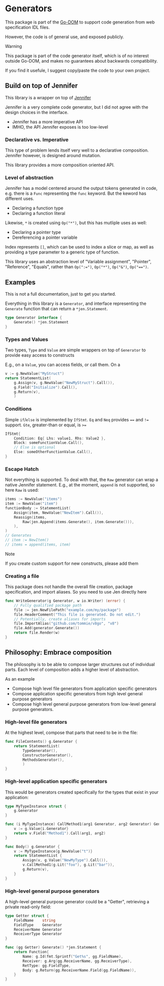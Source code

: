 # Generators

This package is part of the [Go-DOM](https://github.com/stroiman/go-dom) to
support code generation from web specification IDL files.

However, the code is of general use, and exposed publicly.

> [!WARNING]
>
> This package is part of the code generator itself, which is of no interest
> outside Go-DOM, and makes no guarantees about backwards compatibility.
>
> If you find it usefule, I suggest copy/paste the code to your own project.

## Build on top of Jennifer

This library is a wrapper on top of [Jennifer](https://github.com/dave/jennifer)

Jennifer is a very complete code generator, but I did not agree with the design
choices in the interface.

- Jennifer has a more imperative API
- IMHO, the API Jennifer exposes is too low-level

### Declarative vs. Imperative

This type of problem lends itself very well to a declarative composition.
Jennifer however, is designed around mutation.

This library provides a more composition oriented API.

### Level of abstraction

Jennifer has a model centered around the output tokens generated in code, e.g.
there is a `Func` representing the `func` keyword. But the keword has different
uses.

- Declaring a function type
- Declaring a function literal

Likewise, `*` is created using `Op("*")`, but this has mutliple uses as well:

- Declaring a pointer type
- Dereferencing a pointer variable

Index represents `[]`, which can be used to index a slice or map, as well as
providing a type parameter to a generic type of function.

This library uses an abstraction level of "Variable assignment", "Pointer",
"Reference", "Equals", rather than `Op(":=")`, `Op("*")`, `Op("&")`, `Op("==")`.

## Examples

This is not a full documentation, just to get you started.

Everything in this library is a `Generator`, and interface representing the
`Generate` function that can return a `*jen.Statement`.

```go
type Generator interface {
	Generate() *jen.Statement
}
```

### Types and Values

Two types, `Type` and `Value` are simple wrappers on top of `Generator` to
provide easy access to constructs 

E.g., on a `Value`, you can access fields, or call them. On a 

```Go
v := g.NewValue("MyStruct")
return StatementList(
    g.Assign(v, g.NewValue("NewMyStruct").Call()),
    g.Field("Initialize").Call(),
    g.Return(v),
    )
```

### Conditions

Simple `if`/`else` is implemented by `IfStmt`. `Eq` and `Neq` provides `==` and
`!=` support. `Gte`, greater-than or equal, is `>=`

```Go
IfStmt{
    Condition: Eq{ Lhs: value1, Rhs: Value2 },
    Block: someFunctionValue.Call(),
    // Else is optional
    Else: someOtherFunctionValue.Call(),
}
```

### Escape Hatch

Not everything is supported. To deal with that, the `Raw` generator can wrap a
native Jennifer statement. E.g., at the moment, `append` is not supported, so
here `Raw` is used:

```Go
items := NewValue("items")
item := NewValue("item")
functionBody := StatementList(
    Assign(item, NewValue("NewItem").Call()),
    Reassign(items,
        Raw(jen.Append(items.Generate(), item.Generate())),
    ),
)
// Generates
// item := NewItem()
// items = append(items, item)
```

> [!NOTE]
>
> If you create custom support for new constructs, please add them

### Creating a file

This package does not handle the overall file creation, package specification,
and import aliases. So you need to use Jen directly here

```go
func WriteGenerator(g Generator, w io.Writer) (error) {
    // Fully qualified package path
    file := jen.NewFilePath("example.com/my/package")
    file.HeaderComment("This file is generated. Do not edit.")
    // Potentially, create aliases for imports
    file.ImportAlias("github.com/tommie/v8go", "v8")
    file.Add(generator.Generate())
    return file.Render(w)
}
```

## Philosophy: Embrace composition

The philosophy is to be able to compose larger structures out of individual
parts. Each level of composition adds a higher level of abstraction.

As an example

- Compose high level file generators from application specific generators
- Compose application specific generators from high level general purpose generators
- Compose high level general purpose generators from low-level general purpose
generators.

### High-level file generators

At the highest level, compose that parts that need to be in the file:

```Go
func FileContents() g.Generator {
    return StatementList(
        TypeGenerator(),
        ConstructorGenerator(),
        MethodsGenerator(),
        )
}
```

### High-level application specific generators

This would be generators created specifically for the types that exist in your
application:

```go
type MyTypeInstance struct {
    g.Generator
}

func (i MyTypeInstance) CallMethod1(arg1 Generator, arg2 Generator) Generator {
    v := g.Value{i.Generator}
    return v.Field("Method1").Call(arg1, arg2)
}

func Body() g.Generator {
    v := MyTypeInstance{g.NewValue("t")}
    return StatementList {
        Assign(v, g.Value("NewMyType").Call()),
        v.CallMethod1(g.Lit("foo"), g.Lit("bar")),
        g.Return(v),
    }
}
```

### High-level general purpose generators

A high-level general purpose generator could be a "Getter", retrieving a private
read-only field:

```Go
type Getter struct {
    FieldName    string
    FieldType    Generator
    ReceiverName Generator
    ReceiverType Generator
}

func (gg Getter) Generate() *jen.Statement {
    return Function{
        Name: g.Id(fmt.Sprintf("Get%s", gg.FieldName),
        Receiver: g.Arg(gg.ReceiverName, gg.ReceiverType),
        RetType: gg.FieldType,
        Body: g.Return(gg.ReceiverName.Field(gg.FieldName)),
    }
}
```

